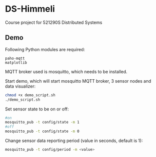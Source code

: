 # DS-Himmeli
Course project for 521290S Distributed Systems

## Demo
Following Python modules are required:
```
paho-mqtt
matplotlib
```

MQTT broker used is mosquitto, which needs to be installed.


Start demo, which will start mosquitto MQTT broker, 3 sensor nodes and data visualizer:
```bash
chmod +x demo_script.sh
./demo_script.sh
```

Set sensor state to be on or off:
```bash
#on
mosquitto_pub -t config/state -m 1
#off
mosquitto_pub -t config/state -m 0
```

Change sensor data reporting period (value in seconds, default is 1):
```bash
mosquitto_pub -t config/period -m <value>
```


